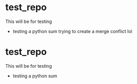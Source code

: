 # test_repo
This will be for testing

- testing a python sum
trying to create a merge conflict lol
# test_repo
This will be for testing

- testing a python sum
